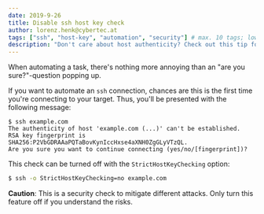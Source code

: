 ```yaml
---
date: 2019-9-26
title: Disable ssh host key check
author: lorenz.henk@cybertec.at
tags: ["ssh", "host-key", "automation", "security"] # max. 10 tags; lowercase; dash-separated
description: "Don't care about host authenticity? Check out this tip for ssh automation!" # max. 300 chars.
---
```


When automating a task, there's nothing more annoying than an "are you sure?"-question popping up.

If you want to automate an `ssh` connection,
chances are this is the first time you're connecting to your target.
Thus, you'll be presented with the following message:

```
$ ssh example.com
The authenticity of host 'example.com (...)' can't be established.
RSA key fingerprint is SHA256:P2VbGDRAAaPQTaBovKynIccHxse4aXNH0ZgGLyVTzQL.
Are you sure you want to continue connecting (yes/no/[fingerprint])?
```

This check can be turned off with the `StrictHostKeyChecking` option:

```bash
$ ssh -o StrictHostKeyChecking=no example.com
```

**Caution**: This is a security check to mitigate different attacks.
Only turn this feature off if you understand the risks.
